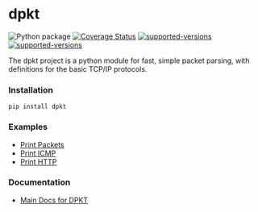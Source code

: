 # dpkt

![Python package](https://github.com/kbandla/dpkt/workflows/Python%20package/badge.svg)
[![Coverage Status](https://coveralls.io/repos/github/kbandla/dpkt/badge.svg?branch=master)](https://coveralls.io/github/kbandla/dpkt?branch=master)
[![supported-versions](https://img.shields.io/pypi/pyversions/dpkt.svg)](https://pypi.python.org/pypi/dpkt)
[![supported-versions](https://img.shields.io/pypi/implementation/dpkt.svg)](https://pypi.python.org/pypi/dpkt)

The dpkt project is a python module for fast, simple packet parsing, with definitions for the basic TCP/IP protocols.

### Installation
```
pip install dpkt
```

### Examples
- [Print Packets](docs/print_packets.md)
- [Print ICMP](docs/print_icmp.md)
- [Print HTTP](docs/print_http_requests.md)

### Documentation
- [Main Docs for DPKT](docs/index.md)



